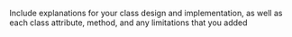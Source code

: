  Include explanations for your class design and implementation, as well as each class attribute, method, and any limitations that you added
